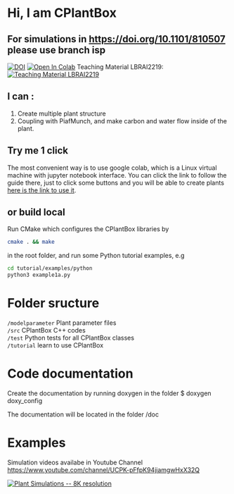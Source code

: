 
# Hi, I am CPlantBox

## For simulations in https://doi.org/10.1101/810507 please use branch isp

[![DOI](https://zenodo.org/badge/95107851.svg)](https://zenodo.org/badge/latestdoi/95107851) [![Open In Colab](https://colab.research.google.com/assets/colab-badge.svg)](https://colab.research.google.com/github/Plant-Root-Soil-Interactions-Modelling/CPlantBox/blob/master/tutorial/jupyter/CPlantBox_PiafMunch_Tutorial_(include_installation).ipynb) Teaching Material LBRAI2219:[![Teaching Material LBRAI2219](https://badgen.net/badge/Launch/on%20Google%20Colab/blue?icon=terminal)](https://colab.research.google.com/github/Plant-Root-Soil-Interactions-Modelling/CPlantBox/blob/master/tutorial/jupyter/CPlantBox_Lesson.ipynb)

## I can :
1. Create multiple plant structure
2. Coupling with PiafMunch, and make carbon and water flow inside of the plant.

## Try me 1 click

The most convenient way is to use google colab, which is a Linux virtual machine with jupyter notebook interface.
You can click the link to follow the guide there, just to click some buttons and you will be able to create plants
[here is the link to use it](https://colab.research.google.com/github/Plant-Root-Soil-Interactions-Modelling/CPlantBox/blob/master/python/CPlantBox_PiafMunch_Tutorial_(include_installation).ipynb).

## or build local

 Run CMake which configures the CPlantBox libraries by 
```bash
cmake . && make
```
in the root folder, and run some Python tutorial examples, e.g
```bash
cd tutorial/examples/python
python3 example1a.py
```

# Folder sructure

`/modelparameter`		Plant parameter files\
`/src`			CPlantBox C++ codes\
`/test`   Python tests for all CPlantBox classes\
`/tutorial` 		learn to use CPlantBox

# Code documentation

Create the documentation by running doxygen in the folder 
$ doxygen doxy_config

The documentation will be located in the folder /doc

# Examples
Simulation videos availabe in Youtube Channel https://www.youtube.com/channel/UCPK-pFfpK94jiamgwHxX32Q

[![Plant Simulations -- 8K resolution](https://img.youtube.com/vi/jNbvjW-WFvk/0.jpg)](https://www.youtube.com/watch?v=jNbvjW-WFvk "CPlantBox Simulations -- 8K resolution")



